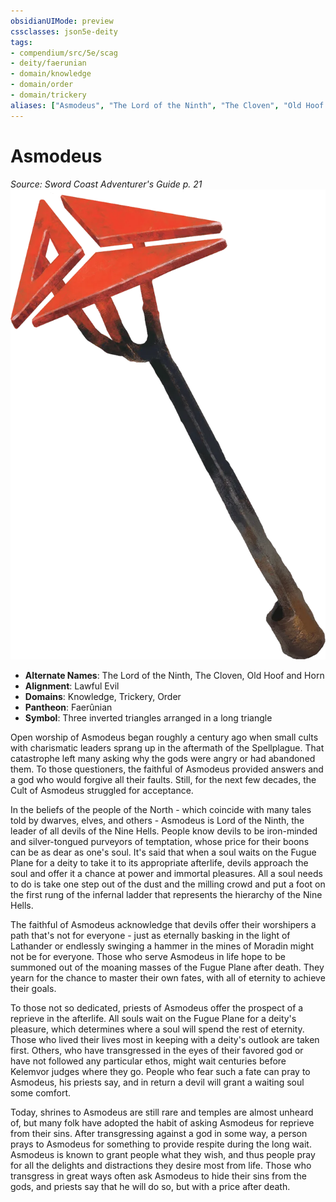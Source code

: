 ```yaml
---
obsidianUIMode: preview
cssclasses: json5e-deity
tags:
- compendium/src/5e/scag
- deity/faerunian
- domain/knowledge
- domain/order
- domain/trickery
aliases: ["Asmodeus", "The Lord of the Ninth", "The Cloven", "Old Hoof and Horn"]
---
```

# Asmodeus
*Source: Sword Coast Adventurer's Guide p. 21* 
![](https://raw.githubusercontent.com/5etools-mirror-2/5etools-img/main/deities/SCAG/Symbol%20of%20Asmodeus.webp#symbol)

- **Alternate Names**: The Lord of the Ninth, The Cloven, Old Hoof and Horn
- **Alignment**: Lawful Evil
- **Domains**: Knowledge, Trickery, Order
- **Pantheon**: Faerûnian
- **Symbol**: Three inverted triangles arranged in a long triangle

Open worship of Asmodeus began roughly a century ago when small cults with charismatic leaders sprang up in the aftermath of the Spellplague. That catastrophe left many asking why the gods were angry or had abandoned them. To those questioners, the faithful of Asmodeus provided answers and a god who would forgive all their faults. Still, for the next few decades, the Cult of Asmodeus struggled for acceptance.

In the beliefs of the people of the North - which coincide with many tales told by dwarves, elves, and others - Asmodeus is Lord of the Ninth, the leader of all devils of the Nine Hells. People know devils to be iron-minded and silver-tongued purveyors of temptation, whose price for their boons can be as dear as one's soul. It's said that when a soul waits on the Fugue Plane for a deity to take it to its appropriate afterlife, devils approach the soul and offer it a chance at power and immortal pleasures. All a soul needs to do is take one step out of the dust and the milling crowd and put a foot on the first rung of the infernal ladder that represents the hierarchy of the Nine Hells.

The faithful of Asmodeus acknowledge that devils offer their worshipers a path that's not for everyone - just as eternally basking in the light of Lathander or endlessly swinging a hammer in the mines of Moradin might not be for everyone. Those who serve Asmodeus in life hope to be summoned out of the moaning masses of the Fugue Plane after death. They yearn for the chance to master their own fates, with all of eternity to achieve their goals.

To those not so dedicated, priests of Asmodeus offer the prospect of a reprieve in the afterlife. All souls wait on the Fugue Plane for a deity's pleasure, which determines where a soul will spend the rest of eternity. Those who lived their lives most in keeping with a deity's outlook are taken first. Others, who have transgressed in the eyes of their favored god or have not followed any particular ethos, might wait centuries before Kelemvor judges where they go. People who fear such a fate can pray to Asmodeus, his priests say, and in return a devil will grant a waiting soul some comfort.

Today, shrines to Asmodeus are still rare and temples are almost unheard of, but many folk have adopted the habit of asking Asmodeus for reprieve from their sins. After transgressing against a god in some way, a person prays to Asmodeus for something to provide respite during the long wait. Asmodeus is known to grant people what they wish, and thus people pray for all the delights and distractions they desire most from life. Those who transgress in great ways often ask Asmodeus to hide their sins from the gods, and priests say that he will do so, but with a price after death.